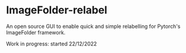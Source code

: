 # ImageFolder-relabel

An open source GUI to enable quick and simple relabelling for Pytorch's ImageFolder framework. 

Work in progress: started 22/12/2022